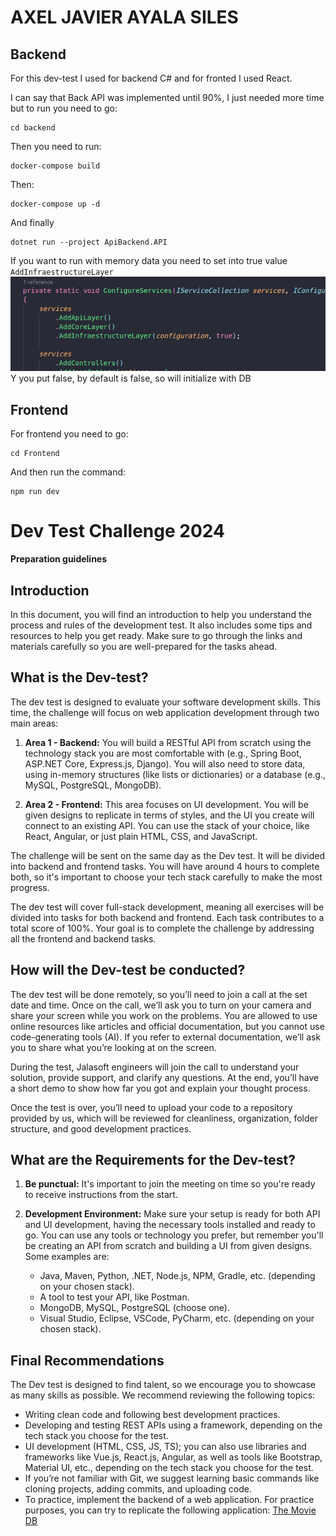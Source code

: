 # AXEL JAVIER AYALA SILES

## Backend
For this dev-test I used for backend C# and for fronted I used React.

I can say that Back API was implemented until 90%, I just needed more time but to run you need to go:
```
cd backend
```
Then you need to run:
```
docker-compose build
```
Then:
```
docker-compose up -d
```
And finally
```
dotnet run --project ApiBackend.API
```
If you want to run with memory data you need to set into true value `AddInfraestructureLayer`
![alt text](image.png)
Y you put false, by default is false, so will initialize with DB

## Frontend
For frontend you need to go:
```
cd Frontend
```
And then run the command:
```
npm run dev
```

# Dev Test Challenge 2024
**Preparation guidelines**
 
## Introduction
In this document, you will find an introduction to help you understand the process and rules of the development test. It also includes some tips and resources to help you get ready. Make sure to go through the links and materials carefully so you are well-prepared for the tasks ahead.
 
## What is the Dev-test?
The dev test is designed to evaluate your software development skills. This time, the challenge will focus on web application development through two main areas:
 
1. **Area 1 - Backend:** You will build a RESTful API from scratch using the technology stack you are most comfortable with (e.g., Spring Boot, ASP.NET Core, Express.js, Django). You will also need to store data, using in-memory structures (like lists or dictionaries) or a database (e.g., MySQL, PostgreSQL, MongoDB).
 
2. **Area 2 - Frontend:** This area focuses on UI development. You will be given designs to replicate in terms of styles, and the UI you create will connect to an existing API. You can use the stack of your choice, like React, Angular, or just plain HTML, CSS, and JavaScript.
 
The challenge will be sent on the same day as the Dev test. It will be divided into backend and frontend tasks. You will have around 4 hours to complete both, so it's important to choose your tech stack carefully to make the most progress.
 
The dev test will cover full-stack development, meaning all exercises will be divided into tasks for both backend and frontend. Each task contributes to a total score of 100%. Your goal is to complete the challenge by addressing all the frontend and backend tasks.
 
## How will the Dev-test be conducted?
The dev test will be done remotely, so you’ll need to join a call at the set date and time. Once on the call, we’ll ask you to turn on your camera and share your screen while you work on the problems. You are allowed to use online resources like articles and official documentation, but you cannot use code-generating tools (AI). If you refer to external documentation, we’ll ask you to share what you’re looking at on the screen.
 
During the test, Jalasoft engineers will join the call to understand your solution, provide support, and clarify any questions. At the end, you’ll have a short demo to show how far you got and explain your thought process.
 
Once the test is over, you’ll need to upload your code to a repository provided by us, which will be reviewed for cleanliness, organization, folder structure, and good development practices.
 
## What are the Requirements for the Dev-test?
1. **Be punctual:** It's important to join the meeting on time so you're ready to receive instructions from the start.
 
2. **Development Environment:** Make sure your setup is ready for both API and UI development, having the necessary tools installed and ready to go. You can use any tools or technology you prefer, but remember you'll be creating an API from scratch and building a UI from given designs. Some examples are:
   - Java, Maven, Python, .NET, Node.js, NPM, Gradle, etc. (depending on your chosen stack).
   - A tool to test your API, like Postman.
   - MongoDB, MySQL, PostgreSQL (choose one).
   - Visual Studio, Eclipse, VSCode, PyCharm, etc. (depending on your chosen stack).
 
## Final Recommendations
The Dev test is designed to find talent, so we encourage you to showcase as many skills as possible. We recommend reviewing the following topics:
- Writing clean code and following best development practices.
- Developing and testing REST APIs using a framework, depending on the tech stack you choose for the test.
- UI development (HTML, CSS, JS, TS); you can also use libraries and frameworks like Vue.js, React.js, Angular, as well as tools like Bootstrap, Material UI, etc., depending on the tech stack you choose for the test.
- If you’re not familiar with Git, we suggest learning basic commands like cloning projects, adding commits, and uploading code.
- To practice, implement the backend of a web application. For practice purposes, you can try to replicate the following application: [The Movie DB](https://www.themoviedb.org/)
